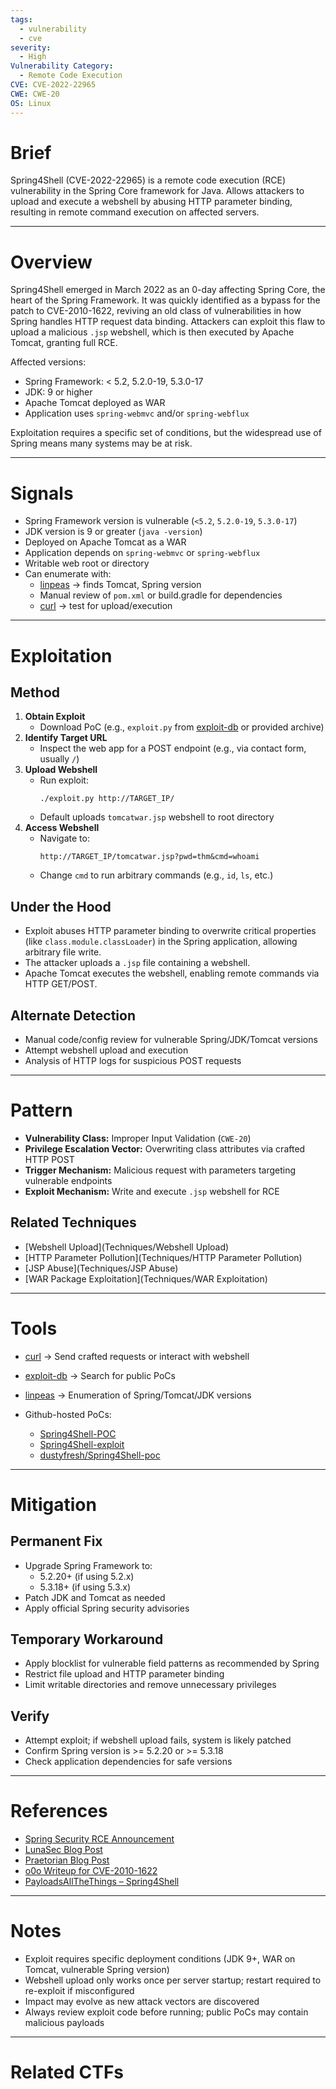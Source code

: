```yaml
---
tags:
  - vulnerability
  - cve
severity:
  - High
Vulnerability Category:
  - Remote Code Execution
CVE: CVE-2022-22965
CWE: CWE-20
OS: Linux
---
```

# Brief
Spring4Shell (CVE-2022-22965) is a remote code execution (RCE) vulnerability in the Spring Core framework for Java. Allows attackers to upload and execute a webshell by abusing HTTP parameter binding, resulting in remote command execution on affected servers.

---
# Overview
Spring4Shell emerged in March 2022 as an 0-day affecting Spring Core, the heart of the Spring Framework. It was quickly identified as a bypass for the patch to CVE-2010-1622, reviving an old class of vulnerabilities in how Spring handles HTTP request data binding. Attackers can exploit this flaw to upload a malicious `.jsp` webshell, which is then executed by Apache Tomcat, granting full RCE.

Affected versions:
- Spring Framework: < 5.2, 5.2.0-19, 5.3.0-17
- JDK: 9 or higher
- Apache Tomcat deployed as WAR
- Application uses `spring-webmvc` and/or `spring-webflux`

Exploitation requires a specific set of conditions, but the widespread use of Spring means many systems may be at risk.

---
# Signals
- Spring Framework version is vulnerable (`<5.2`, `5.2.0-19`, `5.3.0-17`)
- JDK version is 9 or greater (`java -version`)
- Deployed on Apache Tomcat as a WAR
- Application depends on `spring-webmvc` or `spring-webflux`
- Writable web root or directory
- Can enumerate with:
    - [linpeas](Tools/linpeas) -> finds Tomcat, Spring version
    - Manual review of `pom.xml` or build.gradle for dependencies
    - [curl](Tools/curl) -> test for upload/execution

---
# Exploitation

## Method
1. **Obtain Exploit**
    - Download PoC (e.g., `exploit.py` from [exploit-db](Tools/exploitdb) or provided archive)
2. **Identify Target URL**
    - Inspect the web app for a POST endpoint (e.g., via contact form, usually `/`)
3. **Upload Webshell**
    - Run exploit:
      ```
      ./exploit.py http://TARGET_IP/
      ```
    - Default uploads `tomcatwar.jsp` webshell to root directory
4. **Access Webshell**
    - Navigate to:
      ```
      http://TARGET_IP/tomcatwar.jsp?pwd=thm&cmd=whoami
      ```
    - Change `cmd` to run arbitrary commands (e.g., `id`, `ls`, etc.)

## Under the Hood
- Exploit abuses HTTP parameter binding to overwrite critical properties (like `class.module.classLoader`) in the Spring application, allowing arbitrary file write.
- The attacker uploads a `.jsp` file containing a webshell.
- Apache Tomcat executes the webshell, enabling remote commands via HTTP GET/POST.

## Alternate Detection
- Manual code/config review for vulnerable Spring/JDK/Tomcat versions
- Attempt webshell upload and execution
- Analysis of HTTP logs for suspicious POST requests

---
# Pattern
- **Vulnerability Class:** Improper Input Validation (`CWE-20`)
- **Privilege Escalation Vector:** Overwriting class attributes via crafted HTTP POST
- **Trigger Mechanism:** Malicious request with parameters targeting vulnerable endpoints
- **Exploit Mechanism:** Write and execute `.jsp` webshell for RCE

## Related Techniques
- [Webshell Upload](Techniques/Webshell Upload)
- [HTTP Parameter Pollution](Techniques/HTTP Parameter Pollution)
- [JSP Abuse](Techniques/JSP Abuse)
- [WAR Package Exploitation](Techniques/WAR Exploitation)

---
# Tools
- [curl](Tools/curl) -> Send crafted requests or interact with webshell
- [exploit-db](Tools/exploitdb) -> Search for public PoCs
- [linpeas](Tools/linpeas) -> Enumeration of Spring/Tomcat/JDK versions

- Github-hosted PoCs:
    - [Spring4Shell-POC](https://github.com/twseptian/Spring4Shell-POC)
    - [Spring4Shell-exploit](https://github.com/reznok/Spring4Shell-Exploit)
    - [dustyfresh/Spring4Shell-poc](https://github.com/dustyfresh/Spring4Shell-poc)

---
# Mitigation

## Permanent Fix
- Upgrade Spring Framework to:
    - 5.2.20+ (if using 5.2.x)
    - 5.3.18+ (if using 5.3.x)
- Patch JDK and Tomcat as needed
- Apply official Spring security advisories

## Temporary Workaround
- Apply blocklist for vulnerable field patterns as recommended by Spring
- Restrict file upload and HTTP parameter binding
- Limit writable directories and remove unnecessary privileges

## Verify
- Attempt exploit; if webshell upload fails, system is likely patched
- Confirm Spring version is >= 5.2.20 or >= 5.3.18
- Check application dependencies for safe versions

---
# References
- [Spring Security RCE Announcement](https://spring.io/blog/2022/03/31/spring-framework-rce-early-announcement)
- [LunaSec Blog Post](https://www.lunasec.io/docs/blog/spring-rce-vulnerabilities/)
- [Praetorian Blog Post](https://www.praetorian.com/blog/spring4shell-explained/)
- [o0o Writeup for CVE-2010-1622](https://github.com/o0o0oo0oo/CVE-2010-1622)
- [PayloadsAllTheThings – Spring4Shell](https://github.com/swisskyrepo/PayloadsAllTheThings/tree/master/Java%20-%20Spring%20Core%20RCE)

---
# Notes
- Exploit requires specific deployment conditions (JDK 9+, WAR on Tomcat, vulnerable Spring version)
- Webshell upload only works once per server startup; restart required to re-exploit if misconfigured
- Impact may evolve as new attack vectors are discovered
- Always review exploit code before running; public PoCs may contain malicious payloads

---
# Related CTFs

